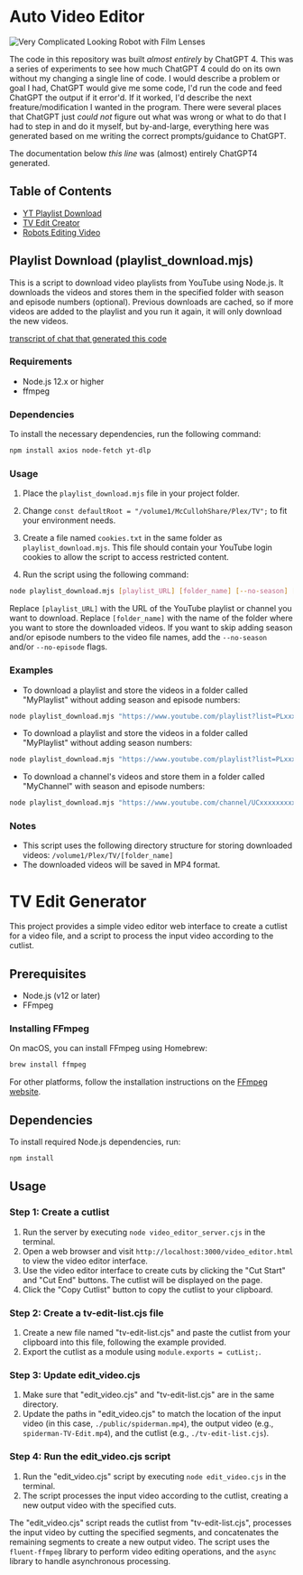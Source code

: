 # Auto Video Editor

![Very Complicated Looking Robot with Film Lenses](./public/imgs/very_complicated_looking_robot_with_film_lenses_a_04c8cd82-bf63-4300-b686-be77e8f06ee8.png)

The code in this repository was built _almost entirely_ by ChatGPT 4. This was a series of experiments to see how much ChatGPT 4 could do on its own without my changing a single line of code. I would describe a problem or goal I had, ChatGPT would give me some code, I'd run the code and feed ChatGPT the output if it error'd. If it worked, I'd describe the next freature/modification I wanted in the program. There were several places that ChatGPT just _could not_ figure out what was wrong or what to do that I had to step in and do it myself, but by-and-large, everything here was generated based on me writing the correct prompts/guidance to ChatGPT.

The documentation below _this line_ was (almost) entirely ChatGPT4 generated.

## Table of Contents
- [YT Playlist Download](#playlist-download-playlist_downloadmjs)
- [TV Edit Creator](#tv-edit-generator)
- [Robots Editing Video](#robots-editing-video)

## Playlist Download (playlist_download.mjs)

This is a script to download video playlists from YouTube using Node.js. It downloads the videos and stores them in the specified folder with season and episode numbers (optional). Previous downloads are cached, so if more videos are added to the playlist and you run it again, it will only download the new videos.

[transcript of chat that generated this code](./chatgpttranscript-playlist_download.pdf)

### Requirements

- Node.js 12.x or higher
- ffmpeg

### Dependencies

To install the necessary dependencies, run the following command:

```bash
npm install axios node-fetch yt-dlp
```

### Usage

1. Place the `playlist_download.mjs` file in your project folder.

2. Change `const defaultRoot = "/volume1/McCullohShare/Plex/TV";` to fit your environment needs.

3. Create a file named `cookies.txt` in the same folder as `playlist_download.mjs`. This file should contain your YouTube login cookies to allow the script to access restricted content.

4. Run the script using the following command:

```bash
node playlist_download.mjs [playlist_URL] [folder_name] [--no-season] [--no-episode]
```

Replace `[playlist_URL]` with the URL of the YouTube playlist or channel you want to download. Replace `[folder_name]` with the name of the folder where you want to store the downloaded videos. If you want to skip adding season and/or episode numbers to the video file names, add the `--no-season` and/or `--no-episode` flags.

### Examples

- To download a playlist and store the videos in a folder called "MyPlaylist" without adding season and episode numbers:

```bash
node playlist_download.mjs "https://www.youtube.com/playlist?list=PLxxxxxxxxxxxxxxx" "MyPlaylist" --no-episode
```

- To download a playlist and store the videos in a folder called "MyPlaylist" without adding season numbers:

```bash
node playlist_download.mjs "https://www.youtube.com/playlist?list=PLxxxxxxxxxxxxxxx" "MyPlaylist" --no-season
```

- To download a channel's videos and store them in a folder called "MyChannel" with season and episode numbers:

```bash
node playlist_download.mjs "https://www.youtube.com/channel/UCxxxxxxxxxxxxxxx/videos" "MyChannel"
```

### Notes

- This script uses the following directory structure for storing downloaded videos: `/volume1/Plex/TV/[folder_name]`
- The downloaded videos will be saved in MP4 format.


# TV Edit Generator

This project provides a simple video editor web interface to create a cutlist for a video file, and a script to process the input video according to the cutlist.

## Prerequisites

- Node.js (v12 or later)
- FFmpeg

### Installing FFmpeg

On macOS, you can install FFmpeg using Homebrew:

```bash
brew install ffmpeg
```

For other platforms, follow the installation instructions on the [FFmpeg website](https://ffmpeg.org/download.html).

## Dependencies

To install required Node.js dependencies, run:

```bash
npm install
```

## Usage

### Step 1: Create a cutlist

1. Run the server by executing `node video_editor_server.cjs` in the terminal.
2. Open a web browser and visit `http://localhost:3000/video_editor.html` to view the video editor interface.
3. Use the video editor interface to create cuts by clicking the "Cut Start" and "Cut End" buttons. The cutlist will be displayed on the page.
4. Click the "Copy Cutlist" button to copy the cutlist to your clipboard.

### Step 2: Create a tv-edit-list.cjs file

1. Create a new file named "tv-edit-list.cjs" and paste the cutlist from your clipboard into this file, following the example provided.
2. Export the cutlist as a module using `module.exports = cutList;`.

### Step 3: Update edit_video.cjs

1. Make sure that "edit_video.cjs" and "tv-edit-list.cjs" are in the same directory.
2. Update the paths in "edit_video.cjs" to match the location of the input video (in this case, `./public/spiderman.mp4`), the output video (e.g., `spiderman-TV-Edit.mp4`), and the cutlist (e.g., `./tv-edit-list.cjs`).

### Step 4: Run the edit_video.cjs script

1. Run the "edit_video.cjs" script by executing `node edit_video.cjs` in the terminal.
2. The script processes the input video according to the cutlist, creating a new output video with the specified cuts.

The "edit_video.cjs" script reads the cutlist from "tv-edit-list.cjs", processes the input video by cutting the specified segments, and concatenates the remaining segments to create a new output video. The script uses the `fluent-ffmpeg` library to perform video editing operations, and the `async` library to handle asynchronous processing.



